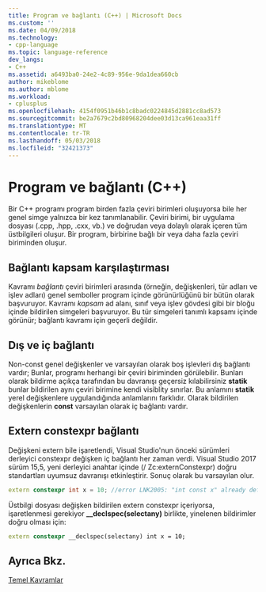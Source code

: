 ```yaml
---
title: Program ve bağlantı (C++) | Microsoft Docs
ms.custom: ''
ms.date: 04/09/2018
ms.technology:
- cpp-language
ms.topic: language-reference
dev_langs:
- C++
ms.assetid: a6493ba0-24e2-4c89-956e-9da1dea660cb
author: mikeblome
ms.author: mblome
ms.workload:
- cplusplus
ms.openlocfilehash: 4154f0951b46b1c8badc0224845d2881cc8ad573
ms.sourcegitcommit: be2a7679c2bd80968204dee03d13ca961eaa31ff
ms.translationtype: MT
ms.contentlocale: tr-TR
ms.lasthandoff: 05/03/2018
ms.locfileid: "32421373"
---
```

# <a name="program-and-linkage--c"></a>Program ve bağlantı (C++)

Bir C++ programı program birden fazla çeviri birimleri oluşuyorsa bile her genel simge yalnızca bir kez tanımlanabilir. Çeviri birimi, bir uygulama dosyası (.cpp, .hpp, .cxx, vb.) ve doğrudan veya dolaylı olarak içeren tüm üstbilgileri oluşur. Bir program, birbirine bağlı bir veya daha fazla çeviri biriminden oluşur. 

## <a name="linkage-vs-scope"></a>Bağlantı kapsam karşılaştırması

Kavramı *bağlantı* çeviri birimleri arasında (örneğin, değişkenleri, tür adları ve işlev adları) genel semboller program içinde görünürlüğünü bir bütün olarak başvuruyor. Kavramı *kapsam* ad alanı, sınıf veya işlev gövdesi gibi bir bloğu içinde bildirilen simgeleri başvuruyor. Bu tür simgeleri tanımlı kapsamı içinde görünür; bağlantı kavramı için geçerli değildir.

## <a name="external-vs-internal-linkage"></a>Dış ve iç bağlantı

Non-const genel değişkenler ve varsayılan olarak boş işlevleri dış bağlantı vardır; Bunlar, programı herhangi bir çeviri biriminden görülebilir. Bunları olarak bildirme açıkça tarafından bu davranışı geçersiz kılabilirsiniz **statik** bunlar bildirilen aynı çeviri birimine kendi visiblity sınırlar. Bu anlamını **statik** yerel değişkenlere uygulandığında anlamlarını farklıdır. Olarak bildirilen değişkenlerin **const** varsayılan olarak iç bağlantı vardır.

## <a name="extern-constexpr-linkage"></a>Extern constexpr bağlantı

Değişkeni extern bile işaretlendi, Visual Studio'nun önceki sürümleri derleyici constexpr değişken iç bağlantı her zaman verdi. Visual Studio 2017 sürüm 15,5, yeni derleyici anahtar içinde (/ Zc:externConstexpr) doğru standartları uyumsuz davranışı etkinleştirir. Sonuç olarak bu varsayılan olur.

```cpp
extern constexpr int x = 10; //error LNK2005: "int const x" already defined
```

Üstbilgi dosyası değişken bildirilen extern constexpr içeriyorsa, işaretlenmesi gerekiyor **__declspec(selectany)** birlikte, yinelenen bildirimler doğru olması için:

```cpp
extern constexpr __declspec(selectany) int x = 10;
```

## <a name="see-also"></a>Ayrıca Bkz.

 [Temel Kavramlar](../cpp/basic-concepts-cpp.md)